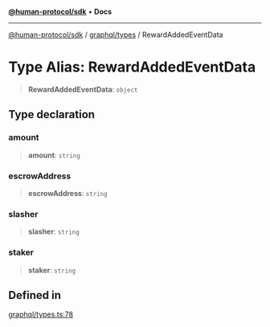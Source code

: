 [**@human-protocol/sdk**](../../../README.md) • **Docs**

***

[@human-protocol/sdk](../../../modules.md) / [graphql/types](../README.md) / RewardAddedEventData

# Type Alias: RewardAddedEventData

> **RewardAddedEventData**: `object`

## Type declaration

### amount

> **amount**: `string`

### escrowAddress

> **escrowAddress**: `string`

### slasher

> **slasher**: `string`

### staker

> **staker**: `string`

## Defined in

[graphql/types.ts:78](https://github.com/humanprotocol/human-protocol/blob/249f60968b0f092853c458545691a3700de501e6/packages/sdk/typescript/human-protocol-sdk/src/graphql/types.ts#L78)
